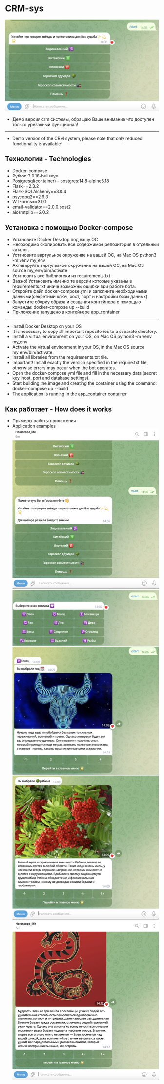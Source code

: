  # CRM-sys
 ![horoscope_bot](https://github.com/Alexey777F/Horoscope_bot/blob/master/6.png)
 * Демо версия crm системы, обращаю Ваше внимание что доступен только урезанный функционал!
 ___
 * Demo version of the CRM system, please note that only reduced functionality is available!
   
## Технологии - Technologies
 * Docker-compose
 * Python:3.9.18-bullseye
 * Postgresql(container) - postgres:14.8-alpine3.18
 * Flask==2.3.2
 * Flask-SQLAlchemy==3.0.4
 * psycopg2==2.9.3
 * WTForms==3.0.1
 * email-validator==2.0.0.post2
 * aiosmtplib==2.0.2
 
## Установка с помощью Docker-compose
 * Установите Docker Desktop под вашу ОС
 * Необходимо скопировать все содержимое репозитория в отдельный каталог.
 * Установите виртульное окружение на вашей ОС, на Mac OS python3 -m venv my_env
 * Активируйте виртульаное окружение на вашей ОС, на Mac OS source my_env/bin/activate
 * Установить все библиотеки из requirements.txt 
 * Важно! Установить именно те версии которые указаны в requirements.txt иначе возможны ошибки при работе бота.
 * Откройте файл docker-compose.yml и заполните необходимыми данными(секретный ключ, хост, порт и настройки базы данных).
 * Запустите сборку образа и создания контейнера с помощью команды: docker-compose up --build
 * Приложение запущено в контейнере app_container 
 ___
 * Install Docker Desktop on your OS
 * It is necessary to copy all important repositories to a separate directory.
 * Install a virtual environment on your OS, on Mac OS python3 -m venv my_env
 * Activate the virtual environment in your OS, in the Mac OS source my_env/bin/activate.
 * Install all libraries from the requirements.txt file.
 * Important! Install exactly the version specified in the require.txt file, otherwise errors may occur when the bot operates.
 * Open the docker-compose.yml file and fill in the necessary data (secret key, host, port and database settings).
 * Start building the image and creating the container using the command: docker-compose up --build
 * The application is running in the app_container container
   
## Как работает - How does it works
  * Примеры работы приложения
  * Application examples
  ![horoscope_bot](https://github.com/Alexey777F/Horoscope_bot/blob/master/1.png)
  ![horoscope_bot](https://github.com/Alexey777F/Horoscope_bot/blob/master/2.png)
  ![horoscope_bot](https://github.com/Alexey777F/Horoscope_bot/blob/master/3.png)
  ![horoscope_bot](https://github.com/Alexey777F/Horoscope_bot/blob/master/4.png)
  ![horoscope_bot](https://github.com/Alexey777F/Horoscope_bot/blob/master/5.png)
